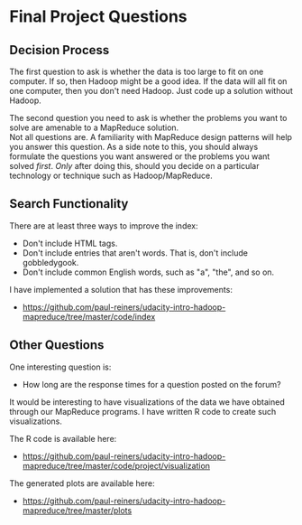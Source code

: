 Final Project Questions
=======================

Decision Process
----------------
The first question to ask is whether the data is too large to fit on one computer.  If so, then Hadoop might be a good idea.  If the data
will all fit on one computer, then you don't need Hadoop.  Just code up a solution without Hadoop.

The second question you need to ask is whether the problems you want to solve are amenable to a MapReduce solution.  
Not all questions are.  A familiarity with MapReduce design patterns will help you answer this question. 
As a side note to this, you should always formulate the questions you want answered or the problems you want solved *first*.
*Only* after doing this, should you decide on a particular technology or technique such as Hadoop/MapReduce.

Search Functionality
--------------------
There are at least three ways to improve the index:
* Don't include HTML tags.
* Don't include entries that aren't words.  That is, don't include gobbledygook.
* Don't include common English words, such as "a", "the", and so on.

I have implemented a solution that has these improvements:
* https://github.com/paul-reiners/udacity-intro-hadoop-mapreduce/tree/master/code/index

Other Questions
---------------
One interesting question is:
* How long are the response times for a question posted on the forum?

It would be interesting to have visualizations of the data we have obtained through our MapReduce programs.
I have written R code to create such visualizations.

The R code is available here:
* https://github.com/paul-reiners/udacity-intro-hadoop-mapreduce/tree/master/code/project/visualization

The generated plots are available here:
* https://github.com/paul-reiners/udacity-intro-hadoop-mapreduce/tree/master/plots
